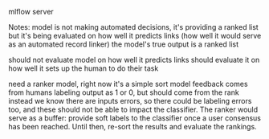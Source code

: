 mlflow server


Notes:
model is not making automated decisions, it's providing a ranked list
but it's being evaluated on how well it predicts links (how well it would serve as an automated record linker)
the model's true output is a ranked list

should not evaluate model on how well it predicts links
should evaluate it on how well it sets up the human to do their task

need a ranker model, right now it's a simple sort
model feedback comes from humans labeling output as 1 or 0, but should come from the rank instead
we know there are inputs errors, so there could be labeling errors too, and these should not 
be able to impact the classifier.  The ranker would serve as a buffer: provide soft labels to the 
classifier once a user consensus has been reached.  Until then, re-sort the results and evaluate 
the rankings.
